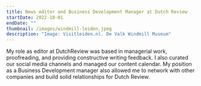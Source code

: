 ```yaml
---
title: News editor and Business Development Manager at Dutch Review
startDate: 2022-10-01
endDate: ""
thumbnail: /images/windmill-leiden.jpeg
description: "Image: Visitleiden.nl. De Valk Windmill Museum"
---
```

M﻿y role as editor at DutchReview was based in managerial work, proofreading, and providing constructive writing feedback. I also curated our social media channels and managed our content calendar. My position as a Business Development manager also allowed me to network with other companies and build solid relationships for Dutch Review.